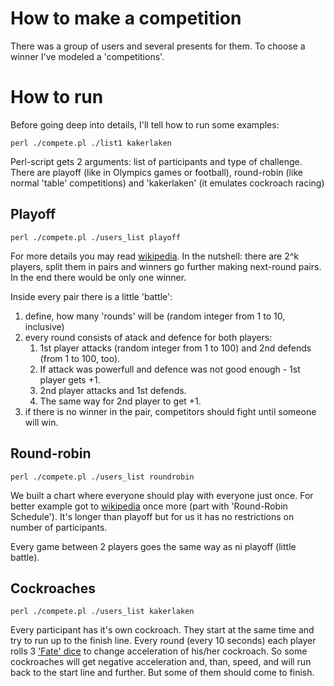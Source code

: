 # How to make a competition
There was a group of users and several presents for them. To choose a winner I've modeled a 'competitions'.

# How to run
Before going deep into details, I'll tell how to run some examples:
```
perl ./compete.pl ./list1 kakerlaken
```
Perl-script gets 2 arguments: list of participants and type of challenge. There are playoff (like in Olympics games or football), round-robin (like normal 'table' competitions) and 'kakerlaken' (it emulates сockroach racing)

## Playoff
```
perl ./compete.pl ./users_list playoff
```
For more details you may read [wikipedia](https://en.wikipedia.org/wiki/Playoff_format). In the nutshell: there are 2^k players, split them in pairs and winners go further making next-round pairs. In the end there would be only one winner.

Inside every pair there is a little 'battle':
1. define, how many 'rounds' will be (random integer from 1 to 10, inclusive)
2. every round consists of atack and defence for both players:
    1. 1st player attacks (random integer from 1 to 100) and 2nd defends (from 1 to 100, too).
    2. If attack was powerfull and defence was not good enough - 1st player gets +1.
    3. 2nd player attacks and 1st defends.
    4. The same way for 2nd player to get +1.
3. if there is no winner in the pair, competitors should fight until someone will win.

## Round-robin
```
perl ./compete.pl ./users_list roundrobin
```
We built a chart where everyone should play with everyone just once. For better example got to [wikipedia](https://en.wikipedia.org/wiki/Round-robin_tournament) once more (part with 'Round-Robin Schedule'). It's longer than playoff but for us it has no restrictions on number of participants.

Every game between 2 players goes the same way as ni playoff (little battle).

## Cockroaches
```
perl ./compete.pl ./users_list kakerlaken
```
Every participant has it's own cockroach. They start at the same time and try to run up to the finish line. Every round (every 10 seconds) each player rolls 3 ['Fate' dice](https://en.wikipedia.org/wiki/Fate_(role-playing_game_system)) to change acceleration of his/her cockroach. So some cockroaches will get negative acceleration and, than, speed, and will run back to the start line and further. But some of them should come to finish.

